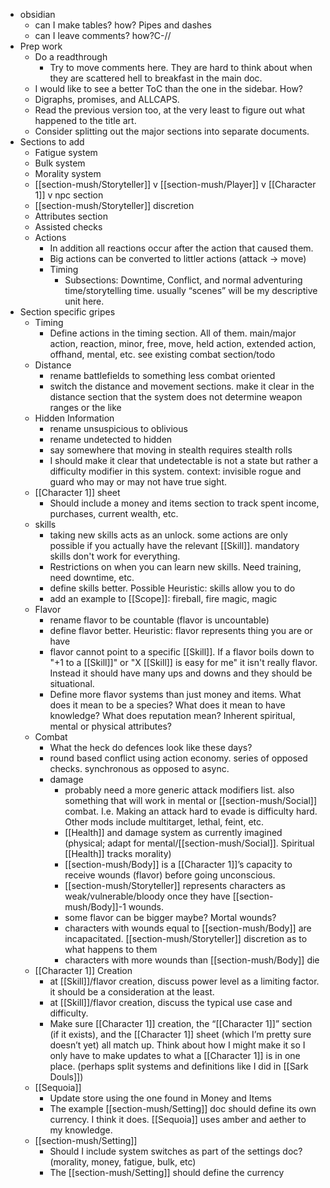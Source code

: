 - obsidian
	- can I make tables? how? Pipes and dashes
	- can I leave comments? how?C-//
- Prep work
	- Do a readthrough
		- Try to move comments here. They are hard to think about when they are scattered hell to breakfast in the main doc.
	- I would like to see a better ToC than the one in the sidebar. How?
	- Digraphs, promises, and ALLCAPS. 
	- Read the previous version too, at the very least to figure out what happened to the title art.
	- Consider splitting out the major sections into separate documents.
- Sections to add
	- Fatigue system
	- Bulk system
	- Morality system
	- [[section-mush/Storyteller]] v [[section-mush/Player]] v [[Character 1]] v npc section
	- [[section-mush/Storyteller]] discretion
	- Attributes section
	- Assisted checks
	- Actions
		- In addition all reactions occur after the action that caused them.
		- Big actions can be converted to littler actions (attack -> move)
		- Timing
			- Subsections: Downtime, Conflict, and normal adventuring time/storytelling time. usually “scenes” will be my descriptive unit here.
- Section specific gripes
	- Timing
		- Define actions in the timing section. All of them. main/major action, reaction, minor, free, move, held action, extended action, offhand, mental, etc. see existing combat section/todo
	- Distance
		- rename battlefields to something less combat oriented
		- switch the distance and movement sections. make it clear in the distance section that the system does not determine weapon ranges or the like
	- Hidden Information
		- rename unsuspicious to oblivious
		- rename undetected to hidden
		- say somewhere that moving in stealth requires stealth rolls
		- I should make it clear that undetectable is not a state but rather a difficulty modifier in this system. context: invisible rogue and guard who may or may not have true sight.
	- [[Character 1]] sheet
		- Should include a money and items section to track spent income, purchases, current wealth, etc.
	- skills
		- taking new skills acts as an unlock. some actions are only possible if you actually have the relevant [[Skill]]. mandatory skills don't work for everything. 
		- Restrictions on when you can learn new skills. Need training, need downtime, etc.
		- define skills better. Possible Heuristic: skills allow you to do
		- add an example to [[Scope]]: fireball, fire magic, magic
	- Flavor
		- rename flavor to be countable (flavor is uncountable)
		- define flavor better. Heuristic: flavor represents thing you are or have
		- flavor cannot point to a specific [[Skill]]. If a flavor boils down to "+1 to a [[Skill]]" or "X [[Skill]] is easy for me" it isn't really flavor. Instead it should have many ups and downs and they should be situational.
		- Define more flavor systems than just money and items. What does it mean to be a species? What does it mean to have knowledge? What does reputation mean? Inherent spiritual, mental or physical attributes?
	- Combat
		- What the heck do defences look like these days?
		- round based conflict using action economy. series of opposed checks. synchronous as opposed to async.
		- damage
			- probably need a more generic attack modifiers list. also something that will work in mental or [[section-mush/Social]] combat. I.e. Making an attack hard to evade is difficulty hard. Other mods include multitarget, lethal, feint, etc.
			- [[Health]] and damage system as currently imagined (physical; adapt for mental/[[section-mush/Social]]. Spiritual [[Health]] tracks morality)
			- [[section-mush/Body]] is a [[Character 1]]’s capacity to receive wounds (flavor) before going unconscious.
			- [[section-mush/Storyteller]] represents characters as weak/vulnerable/bloody once they have [[section-mush/Body]]-1 wounds.
			- some flavor can be bigger maybe? Mortal wounds?
			- characters with wounds equal to [[section-mush/Body]] are incapacitated. [[section-mush/Storyteller]] discretion as to what happens to them
			- characters with more wounds than [[section-mush/Body]] die
	- [[Character 1]] Creation
		- at [[Skill]]/flavor creation, discuss power level as a limiting factor. it should be a consideration at the least.
		- at [[Skill]]/flavor creation, discuss the typical use case and difficulty.
		- Make sure [[Character 1]] creation, the “[[Character 1]]” section (if it exists), and the [[Character 1]] sheet (which I’m pretty sure doesn’t yet) all match up. Think about how I might make it so I only have to make updates to what a [[Character 1]] is in one place. (perhaps split systems and definitions like I did in [[Sark Douls]])
	- [[Sequoia]]
		- Update store using the one found in Money and Items
		- The example [[section-mush/Setting]] doc should define its own currency. I think it does. [[Sequoia]] uses amber and aether to my knowledge.
	- [[section-mush/Setting]]
		- Should I include system switches as part of the settings doc? (morality, money, fatigue, bulk, etc)
		- The [[section-mush/Setting]] should define the currency
